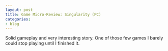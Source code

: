 ```yaml
---
layout: post
title: Game Micro-Review: Singularity (PC)
categories:
- blog
---
```


Solid gameplay and very interesting story. One of those few games I barely could stop playing until I finished it.

